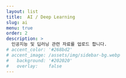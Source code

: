 ```yaml
---
layout: list
title:  AI / Deep Learning
slug: ai
menu: true
order: 2
description: >
  인공지능 및 딥러닝 관련 자료를 업로드 합니다. 
# accent_color: '#268bd2'
# accent_image: /assets/img/sidebar-bg.webp
#   background: '#202020'
#   overlay:    false
---
```

